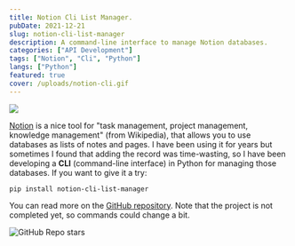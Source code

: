 ```yaml
---
title: Notion Cli List Manager.
pubDate: 2021-12-21
slug: notion-cli-list-manager
description: A command-line interface to manage Notion databases.
categories: ["API Development"]
tags: ["Notion", "Cli", "Python"]
langs: ["Python"]
featured: true
cover: /uploads/notion-cli.gif
---
```


![](/uploads/notion-cli.gif)  

[Notion](https://notion.so) is a nice tool for "task management, project management, knowledge management" (from Wikipedia), that allows you to use databases as lists of notes and pages. I have been using it for years but sometimes I found that adding the record was time-wasting, so I have been developing a __CLI__ (command-line interface) in Python for managing those databases. If you want to give it a try:  
```
pip install notion-cli-list-manager
```  

You can read more on the [GitHub repository](https://github.com/jacksalici/notion-cli-list-manager). Note that the project is not completed yet, so commands could change a bit. 

<img class="not-sized" alt="GitHub Repo stars" src="https://img.shields.io/github/stars/jacksalici/notion-cli-list-manager?style=social">